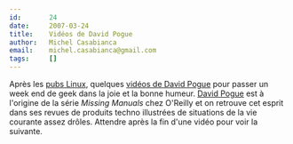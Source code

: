 ```yaml
---
id:       24
date:     2007-03-24
title:    Vidéos de David Pogue
author:   Michel Casabianca
email:    michel.casabianca@gmail.com
tags:     []
---
```


Après les [pubs Linux](http://sweetohm.net/article/blog.html#Des_pubs_Novell_pour_Linux), quelques [vidéos de David Pogue](http://nytimes.feedroom.com/?fr_story=91136bc03194cfe5d56c0512dd70f9eb7f522e67) pour passer un week end de geek dans la joie et la bonne humeur. [David Pogue](http://www.davidpogue.com/) est à l'origine de la série *Missing Manuals* chez O'Reilly et on retrouve cet esprit dans ses revues de produits techno illustrées de situations de la vie courante assez drôles. Attendre après la fin d'une vidéo pour voir la suivante.

